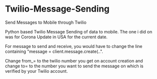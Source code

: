 # Twilio-Message-Sending
Send Messages to Mobile through Twilio 

Python based Twilio Message Sending of data to mobile. 
The one i did on was for Corona Update in USA for the current date.

For message to send and receive, you would have to change the line containing "message = client.message.create(..".

Change from_= to the twilio number you get on account creation and change to= to the number you want to send the message on which is
verified by your Twilio account.

